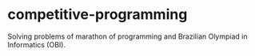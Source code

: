 # competitive-programming
Solving problems of marathon of programming and Brazilian Olympiad in Informatics (OBI).
